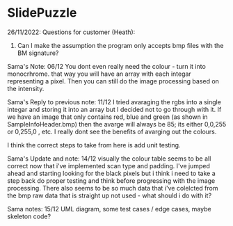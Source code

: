 # SlidePuzzle

26/11/2022:
Questions for customer (Heath):
1. Can I make the assumption the program only accepts bmp files with the BM signature?

Sama's Note: 06/12
You dont even really need the colour - turn it into monocrhrome. that way you will have an array with each integar representing a pixel. Then you can still do the image processing based on the intensity. 

Sama's Reply to previous note: 11/12
I tried avaraging the rgbs into a single integar and storing it into an array but I decided not to go through with it. If we have an image that only contains red, blue and green (as shown in SampleInfoHeader.bmp) then the avarge will always be 85; its either 0,0,255 or 0,255,0 , etc. I really dont see the benefits of avarging out the colours. 

I think the correct steps to take from here is add unit testing. 

Sama's Update and note: 14/12 
visually the colour table seems to be all correct now that i've implemented scan type and padding. I've jumped ahead and starting looking for the black pixels but i think i need to take a step back do proper testing and think before progressing with the image processing. There also seems to be so much data that i've colelcted from the bmp raw data that is straight up not used - what should i do with it? 

Sama notes: 15/12
UML diagram, some test cases / edge cases, maybe skeleton code?
